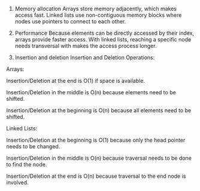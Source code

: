 
1. Memory allocation
Arrays store memory adjacently, which makes access fast.
Linked lists use non-contiguous memory blocks where nodes use pointers to connect to each other.

2. Performance
Because elements can be directly accessed by their index, arrays provide faster access.
With linked lists, reaching a specific node needs transversal with makes the access process longer.

3. Insertion and deletion
Insertion and Deletion Operations:

Arrays:

Insertion/Deletion at the end is O(1) if space is available.

Insertion/Deletion in the middle is O(n) because elements need to be shifted.

Insertion/Deletion at the beginning is O(n) because all elements need to be shifted.

Linked Lists:

Insertion/Deletion at the beginning is O(1) because only the head pointer needs to be changed.

Insertion/Deletion in the middle is O(n) because traversal needs to be done to find the node.

Insertion/Deletion at the end is O(n) because traversal to the end node is involved.

